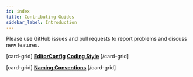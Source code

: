```yaml
---
id: index
title: Contributing Guides
sidebar_label: Introduction
---
```


Please use GitHub issues and pull requests to report problems and discuss new features.

[card-grid]
[**EditorConfig**](contributing/editorconfig.md)
[**Coding Style**](contributing/coding-style.md)
[/card-grid]

[card-grid]
[**Naming Conventions**](contributing/naming.md)
[/card-grid]